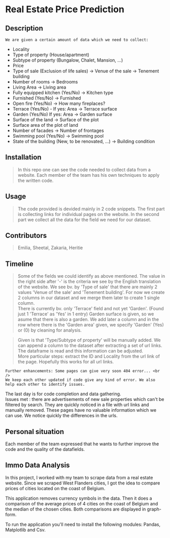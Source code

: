 # Real Estate Price Prediction
    
## Description
    We are given a certain amount of data which we need to collect:
   - Locality
   - Type of property (House/apartment)
   - Subtype of property (Bungalow, Chalet, Mansion, ...)
   - Price
   - Type of sale (Exclusion of life sales) -> Venue of the sale -> Tenement building
   - Number of rooms  -> Bedrooms
   - Living Area	->	Living area
   - Fully equipped kitchen (Yes/No)  -> Kitchen type
   - Furnished (Yes/No) ->	Furnished
   - Open fire (Yes/No)	->	How many fireplaces?
   - Terrace (Yes/No)
    -    If yes: Area -> Terrace surface
   - Garden (Yes/No)
        If yes: Area -> Garden surface
   - Surface of the land -> Surface of the plot
   - Surface area of the plot of land
   - Number of facades	-> Number of frontages
   - Swimming pool (Yes/No)	-> Swimming pool 
   - State of the building (New, to be renovated, ...)	-> Building condition
## Installation
>In this repo one can see the code needed to collect data from a website. Each member of the team has his own techniques to apply the written code.
## Usage
>The code provided is devided mainly in 2 code snippets. The first part is collecting links for individual pages on the website. In the second part we collect all the data for the field we need for our dataset. 

## Contributors
   > Emilia, Sheetal, Zakaria, Heritie
## Timeline
  >  Some of the fields we could identify as above mentioned. The value in the right side after '-' is the criteria we see by the English translation of the website. We see bv. by 'Type of sale' that there are mainly 2 values 'Venue of the sale'	and 'Tenement building'. For now we create 2 columns in our dataset and we merge them later to create 1 single column. <br />
  >There is currently bv. only 'Terrace' field and not yet 'Garden'. (Found just 1 'Terrace' as 'Yes' in 1 entry) Garden surface is given, so we asume that there is also a garden. We add later a column and in the row where there is the 'Garden area' given, we specify 'Garden' (Yes) or (0) by cleaning for analysis. <br />
    
  >Given is that 'Type/Subtype of property' will be manually added. We can append a column to the dataset after extracting a set of url links. The dataframe is read and this information can be adjusted. <br />
   More particular steps: extract the ID and Locality from the url link of the page. Hopefully this works for all url links.
    
    Further enhancements: Some pages can give very soon 404 error... <br />
    We keep each other updated if code give any kind of error. We also help each other to identify issues.
   
 The last day is for code completion and data gathering. <br />
 Issues met : there are advertisements of new sale properties which can't be filtered by search. They are quickly noticed in a file with url links and manually removed. These pages have no valuable information which we can use. We notice quickly the differences in the urls.
    
   ## Personal situation
   Each member of the team expressed that he wants to further improve the code and the quality of the datafields. 
   ## Immo Data Analysis
   In this project, I worked with my team to scrape data from a real estate website. Since we scraped West Flanders cities, I got the idea to compare prices of cities located on the coast of Belgium.

This application removes currency symbols in the data. 
Then it does a comparison of the average prices of 4 cities on the coast of Belgium and the median of the chosen cities.
Both comparisons are displayed in graph-form.

To run the application you'll need to install the following modules: Pandas, Matplotlib and Csv. 

    
    
    
